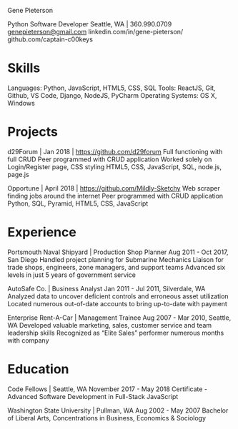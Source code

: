 
Gene Pieterson



Python Software Developer
Seattle, WA  | 360.990.0709
genepieterson@gmail.com
linkedin.com/in/gene-pieterson/
github.com/captain-c00keys

# Skills
Languages: Python, JavaScript, HTML5, CSS, SQL
Tools: ReactJS, Git, Github, VS Code, Django, NodeJS, PyCharm
Operating Systems: OS X, Windows 

 
# Projects 

d29Forum | Jan 2018  | https://github.com/d29forum 
Full functioning with full CRUD
Peer programmed with CRUD application
Worked solely on Login/Register page, CSS styling
HTML5, CSS, JavaScript, SQL, node.js, page.js

Opportune | April 2018  | https://github.com/Mildly-Sketchy 
Web scraper finding jobs around the internet 
Peer programmed with CRUD application
Python, SQL, Pyramid, HTML5, CSS, JavaScript


# Experience

Portsmouth Naval Shipyard | Production Shop Planner
Aug 2011 - Oct 2017,  San Diego
Handled project planning for Submarine Mechanics
Liaison for trade shops, engineers, zone managers, and support teams
Advanced six levels in just 5 years of government service 

AutoSafe Co. | Business Analyst
Jan 2011 - Jul 2011,  Silverdale, WA
Analyzed data to uncover deficient controls and erroneous asset utilization
Located numerous out-of-date accounts to bring up-to-date with payment

Enterprise Rent-A-Car | Management Trainee
Aug 2007 - Mar 2010,  Seattle, WA
Developed valuable marketing, sales, customer service and team leadership skills
Recognized as “Elite Sales” performer numerous months with company

# Education

Code Fellows | Seattle, WA
November  2017 - May  2018 
Certificate - Advanced Software Development in Full-Stack JavaScript
 
Washington State University | Pullman, WA
Aug  2002 - May 2007
Bachelor of Liberal Arts, Concentrations in Business, Economics & Sociology 
